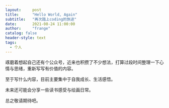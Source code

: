 ```yaml
---
layout:     post
title:      "Hello World, Again"
subtitle:   "再次踏上coding的旅途"
date:       2021-08-24 11:00:00
author:     "frange"
catalog: false
header-style: text
tags:
  - 个人
---
```


琢磨着想起自己还有个公众号，近来也积攒了不少想法，打算过段时间整理一下心情与思绪，重新写写有价值的内容。

至于写什么内容，目前主要集中于自我成长、生活感悟。

未来还可能会分享一些读书感受与绘画日常。

总之敬请期待吧。

